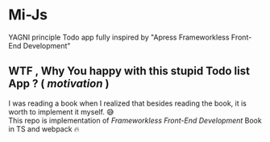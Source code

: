 # Mi-Js
YAGNI principle Todo app fully inspired by "Apress Frameworkless Front-End Development"

## WTF , Why You happy with this stupid Todo list App ? ( *motivation* )
I was reading a book when I realized that besides reading the book, it is worth to implement it myself. 😅 \
This repo is implementation of *Frameworkless Front-End Development* Book in TS and webpack 🔥
